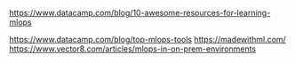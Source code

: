 https://www.datacamp.com/blog/10-awesome-resources-for-learning-mlops

https://www.datacamp.com/blog/top-mlops-tools
https://madewithml.com/
https://www.vector8.com/articles/mlops-in-on-prem-environments
